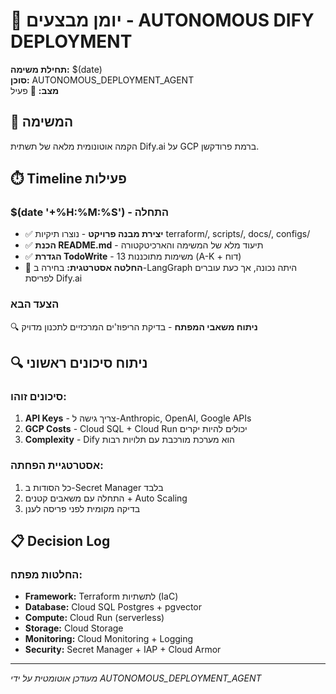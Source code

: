 # 📝 יומן מבצעים - AUTONOMOUS DIFY DEPLOYMENT

**תחילת משימה:** $(date)  
**סוכן:** AUTONOMOUS_DEPLOYMENT_AGENT  
**מצב:** 🔄 פעיל

## 🎯 המשימה
הקמה אוטונומית מלאה של תשתית Dify.ai על GCP ברמת פרודקשן.

## ⏱️ Timeline פעילות

### $(date '+%H:%M:%S') - התחלה
- ✅ **יצירת מבנה פרויקט** - נוצרו תיקיות terraform/, scripts/, docs/, configs/
- ✅ **הכנת README.md** - תיעוד מלא של המשימה והארכיטקטורה
- ✅ **הגדרת TodoWrite** - 13 משימות מתוכננות (A-K + דוח)
- 📝 **החלטה אסטרטגית:** בחירה ב-LangGraph היתה נכונה, אך כעת עוברים לפריסת Dify.ai

### הצעד הבא
🔍 **ניתוח משאבי המפתח** - בדיקת הריפוז'ים המרכזיים לתכנון מדויק

## 🔍 ניתוח סיכונים ראשוני

### סיכונים זוהו:
1. **API Keys** - צריך גישה ל-Anthropic, OpenAI, Google APIs
2. **GCP Costs** - Cloud SQL + Cloud Run יכולים להיות יקרים
3. **Complexity** - Dify הוא מערכת מורכבת עם תלויות רבות

### אסטרטגיית הפחתה:
1. כל הסודות ב-Secret Manager בלבד
2. התחלה עם משאבים קטנים + Auto Scaling  
3. בדיקה מקומית לפני פריסה לענן

## 📋 Decision Log

### החלטות מפתח:
- **Framework:** Terraform לתשתיות (IaC)
- **Database:** Cloud SQL Postgres + pgvector
- **Compute:** Cloud Run (serverless)
- **Storage:** Cloud Storage
- **Monitoring:** Cloud Monitoring + Logging
- **Security:** Secret Manager + IAP + Cloud Armor

---
*מעודכן אוטומטית על ידי AUTONOMOUS_DEPLOYMENT_AGENT*